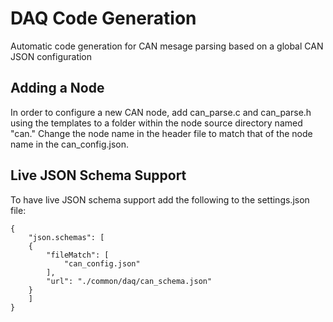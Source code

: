 # DAQ Code Generation
Automatic code generation for CAN mesage parsing based on a global CAN JSON configuration

## Adding a Node
In order to configure a new CAN node, add can_parse.c and can_parse.h using the templates to a folder within the node source directory named "can." Change the node name in the header file to match that of the node name in the can_config.json.

## Live JSON Schema Support
To have live JSON schema support add the following to the settings.json file:
```
{
    "json.schemas": [
    {
        "fileMatch": [
            "can_config.json"
        ],
        "url": "./common/daq/can_schema.json"
    }
    ]
}
```
